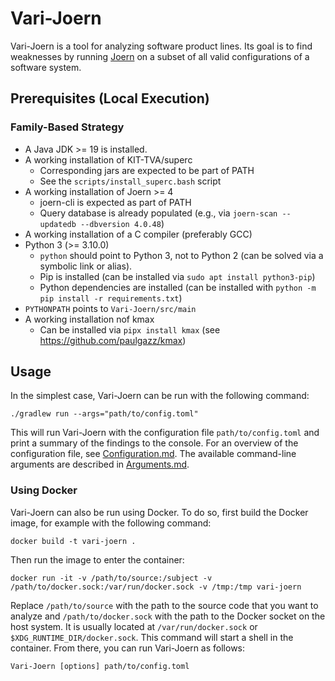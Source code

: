 # Vari-Joern

Vari-Joern is a tool for analyzing software product lines.
Its goal is to find weaknesses by running [Joern](https://joern.io) on a subset of all valid configurations of a software system.

## Prerequisites (Local Execution)

### Family-Based Strategy
- A Java JDK >= 19 is installed.
- A working installation of KIT-TVA/superc
  - Corresponding jars are expected to be part of PATH
  - See the `scripts/install_superc.bash` script 
- A working installation of Joern >= 4
  - joern-cli is expected as part of PATH
  - Query database is already populated (e.g., via `joern-scan --updatedb --dbversion 4.0.48`)
- A working installation of a C compiler (preferably GCC)
- Python 3 (>= 3.10.0)
  - `python` should point to Python 3, not to Python 2 (can be solved via a symbolic link or alias). 
  - Pip is installed (can be installed via `sudo apt install python3-pip`)
  - Python dependencies are installed (can be installed with `python -m pip install -r requirements.txt`)
- `PYTHONPATH` points to `Vari-Joern/src/main`
- A working installation nof kmax
  - Can be installed via `pipx install kmax` (see https://github.com/paulgazz/kmax) 

## Usage
In the simplest case, Vari-Joern can be run with the following command:
```shell
./gradlew run --args="path/to/config.toml"
```
This will run Vari-Joern with the configuration file `path/to/config.toml` and print a summary of the findings to the
console.
For an overview of the configuration file, see [Configuration.md](docs/Configuration.md). The available command-line
arguments are described in [Arguments.md](docs/Arguments.md).

### Using Docker
Vari-Joern can also be run using Docker. To do so, first build the Docker image, for example with the following command:
```shell
docker build -t vari-joern .
```

Then run the image to enter the container:
```shell
docker run -it -v /path/to/source:/subject -v /path/to/docker.sock:/var/run/docker.sock -v /tmp:/tmp vari-joern
```
Replace `/path/to/source` with the path to the source code that you want to analyze and `/path/to/docker.sock` with the
path to the Docker socket on the host system. It is usually located at `/var/run/docker.sock` or
`$XDG_RUNTIME_DIR/docker.sock`. This command will start a shell in the container. From there, you can run Vari-Joern as
follows:
```shell
Vari-Joern [options] path/to/config.toml
```
